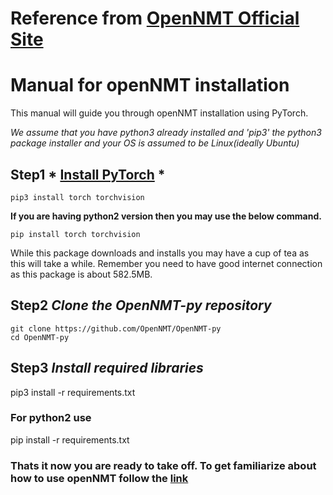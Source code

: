 # Reference from [OpenNMT Official Site](http://opennmt.net/OpenNMT-py/main.html#installation)

# Manual for openNMT installation
  This manual will guide you through openNMT installation using PyTorch.

*We assume that you have python3 already installed and 'pip3' the python3 package installer and your OS is assumed to be Linux(ideally Ubuntu)*

## Step1 * [Install PyTorch](https://pytorch.org/) *

    pip3 install torch torchvision

**If you are having python2 version then you may use the below command.**

    pip install torch torchvision

 While this package downloads and installs you may have a cup of tea as this will take a while. Remember you need to have good internet connection as this package is about 582.5MB.

## Step2 *Clone the OpenNMT-py repository*

    git clone https://github.com/OpenNMT/OpenNMT-py
    cd OpenNMT-py

## Step3 *Install required libraries*

   pip3 install -r requirements.txt

### For python2 use 

   pip install -r requirements.txt

### Thats it now you are ready to take off. To get familiarize about how to use openNMT follow the [link](http://opennmt.net/OpenNMT-py/quickstart.html)
